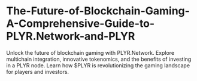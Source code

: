 # The-Future-of-Blockchain-Gaming-A-Comprehensive-Guide-to-PLYR.Network-and-PLYR
Unlock the future of blockchain gaming with PLYR.Network. Explore multichain integration, innovative tokenomics, and the benefits of investing in a PLYR node. Learn how $PLYR is revolutionizing the gaming landscape for players and investors.
